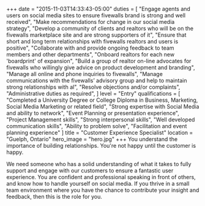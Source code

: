 +++
date = "2015-11-03T14:33:43-05:00"
duties = [
  "Engage agents and users on social media sites to ensure fivewalls brand is strong and well received",
  "Make recommendations for change in our social media strategy",
	"Develop a community of clients and realtors who will be on the fivewalls marketplace site and are strong supporters of it",
  "Ensure that short and long term relationships with fivewalls realtors and users is positive",
  "Collaborate with and provide ongoing feedback to team members and other departments",
  "Onboard realtors for each new 'boardprint' of expansion",
	"Build a group of realtor on-line advocates for fivewalls who willingly give advice on product development and branding",
  "Manage all online and phone inquiries to fivewalls",
  "Manage  communications with the fivewalls’ advisory group and help to maintain strong relationships with al",
  "Resolve objections and/or complaints",
  "Administrative duties as required",
]
level = "Entry"
qualifications = [
  "Completed a University Degree or College Diploma in Business, Marketing, Social Media Marketing or related field",
  "Strong expertise with Social Media and ability to network",
  "Event Planning or presentation experience",
  "Project Management skills",
  "Strong interpersonal skills",
  "Well developed communication skills",
  "Ability to problem solve",
  "Facilitation and event planning experience"
]
title = "Customer Experience Specialist"
location = "Guelph, Ontario"
hero_image = "hero.jpg"
+++
You understand the importance of building relationships.  You're not happy until the customer is happy.
<!--more-->

We need someone who has a solid understanding of what it takes to fully support and engage with our customers to ensure
a fantastic user experience. You are confident and professional speaking in front of others, and know how to handle
yourself on social media. If you thrive in a small team environment where you have the chance to contribute your
insight and feedback, then this is the role for you.
